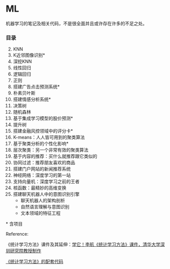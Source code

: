 # ML
机器学习的笔记及相关代码，不是很全面并且或许存在许多的不足之处。

### 目录

2. KNN
3. K近邻图像识别*
4. 深挖KNN
5. 线性回归
6. 逻辑回归
7. 正则
8. 搭建广告点击预测系统*
9. 朴素贝叶斯
10. 搭建情感分析系统*
11. 决策树
12. 随机森林
13. 基于集成学习模型的股价预测*
14. 提升树
15. 搭建金融风控领域中的评分卡*
16. K-means：人人皆可用到的聚类算法
17. 基于聚类分析的个性化影响*
18.  层次聚类：另一个非常有效的聚类算法 
19.  基于内容的推荐：买什么就推荐跟它类似的 
20.  协同过滤：推荐朋友喜欢的商品 
21.  搭建门户网站的新闻推荐系统 
22. 神经网络：深度学习的第一站 
23. 支持向量机：深度学习之前的王者 
24. 核函数：最精妙的高维变换 
25. 搭建聊天机器人中的意图识别引擎 
    -  聊天机器人的架构剖析 
    -  自然语言理解与意图识别 
    -  文本领域的特征工程 



\* 含项目

Reference:

《统计学习方法》课件及其延伸：[学它！李航《统计学习方法》课件，清华大学深圳研究院教授制作](https://zhuanlan.zhihu.com/p/91249599?utm_source=wechat_session&utm_medium=social&utm_oi=593197791514857472)

[《统计学习方法》的配套代码](https://github.com/fengdu78/lihang-code)

